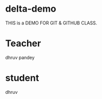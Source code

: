 # delta-demo
THIS is a DEMO FOR GIT &amp; GITHUB CLASS.

 # Teacher 
  dhruv pandey
 # student
   dhruv
